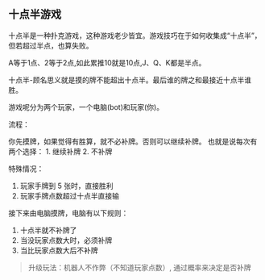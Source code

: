 ## 十点半游戏

十点半是一种扑克游戏，这种游戏老少皆宜。游戏技巧在于如何收集成“十点半”，但若超过半点，也算失败。

A等于1点、2等于2点,如此累推10就是10点,J、Q、K都是半点。

十点半-顾名思义就是摸的牌不能超出十点半。最后谁的牌之和最接近十点半谁胜。



游戏呢分为两个玩家，一个电脑(bot)和玩家(你)。

流程：

你先摸牌，如果觉得有胜算，就不必补牌。否则可以继续补牌。 也就是说每次有两个选择：  1. 继续补牌 2. 不补牌

特殊情况：

1. 玩家手牌到 5 张时，直接胜利
2. 玩家手牌点数超过十点半直接输

接下来由电脑摸牌，电脑有以下规则：

1. 十点半就不补牌了
2. 当没玩家点数大时，必须补牌
3. 当比玩家点数大后不补牌



> 升级玩法：机器人不作弊（不知道玩家点数）, 通过概率来决定是否补牌



